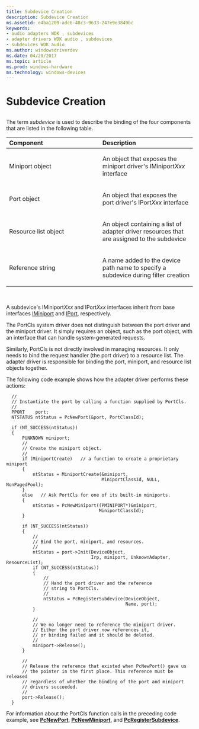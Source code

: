 ```yaml
---
title: Subdevice Creation
description: Subdevice Creation
ms.assetid: e4ba1209-adc6-48c3-9633-247e9e3849bc
keywords:
- audio adapters WDK , subdevices
- adapter drivers WDK audio , subdevices
- subdevices WDK audio
ms.author: windowsdriverdev
ms.date: 04/20/2017
ms.topic: article
ms.prod: windows-hardware
ms.technology: windows-devices
---
```


# Subdevice Creation


## <span id="subdevice_creation"></span><span id="SUBDEVICE_CREATION"></span>


The term *subdevice* is used to describe the binding of the four components that are listed in the following table.

<table>
<colgroup>
<col width="50%" />
<col width="50%" />
</colgroup>
<thead>
<tr class="header">
<th align="left">Component</th>
<th align="left">Description</th>
</tr>
</thead>
<tbody>
<tr class="odd">
<td align="left"><p>Miniport object</p></td>
<td align="left"><p>An object that exposes the miniport driver's IMiniport<em>Xxx</em> interface</p></td>
</tr>
<tr class="even">
<td align="left"><p>Port object</p></td>
<td align="left"><p>An object that exposes the port driver's IPort<em>Xxx</em> interface</p></td>
</tr>
<tr class="odd">
<td align="left"><p>Resource list object</p></td>
<td align="left"><p>An object containing a list of adapter driver resources that are assigned to the subdevice</p></td>
</tr>
<tr class="even">
<td align="left"><p>Reference string</p></td>
<td align="left"><p>A name added to the device path name to specify a subdevice during filter creation</p></td>
</tr>
</tbody>
</table>

 

A subdevice's IMiniport*Xxx* and IPort*Xxx* interfaces inherit from base interfaces [IMiniport](https://msdn.microsoft.com/library/windows/hardware/ff536698) and [IPort](https://msdn.microsoft.com/library/windows/hardware/ff536842), respectively.

The PortCls system driver does not distinguish between the port driver and the miniport driver. It simply requires an object, such as the port object, with an interface that can handle system-generated requests.

Similarly, PortCls is not directly involved in managing resources. It only needs to bind the request handler (the port driver) to a resource list. The adapter driver is responsible for binding the port, miniport, and resource list objects together.

The following code example shows how the adapter driver performs these actions:

```
  //
  // Instantiate the port by calling a function supplied by PortCls.
  //
  PPORT    port;
  NTSTATUS ntStatus = PcNewPort(&port, PortClassId);

  if (NT_SUCCESS(ntStatus))
  {
      PUNKNOWN miniport;
      //
      // Create the miniport object.
      //
      if (MiniportCreate)   // a function to create a proprietary miniport
      {
          ntStatus = MiniportCreate(&miniport,
                                    MiniportClassId, NULL, NonPagedPool);
      }
      else   // Ask PortCls for one of its built-in miniports.
      {
          ntStatus = PcNewMiniport((PMINIPORT*)&miniport,
                                   MiniportClassId);
      }

      if (NT_SUCCESS(ntStatus))
      {
          //
          // Bind the port, miniport, and resources.
          //
          ntStatus = port->Init(DeviceObject,
                                Irp, miniport, UnknownAdapter, ResourceList);
          if (NT_SUCCESS(ntStatus))
          {
              //
              // Hand the port driver and the reference
              // string to PortCls.
              //
              ntStatus = PcRegisterSubdevice(DeviceObject,
                                             Name, port);
          }

          //
          // We no longer need to reference the miniport driver.
          // Either the port driver now references it,
          // or binding failed and it should be deleted.
          //
          miniport->Release();
      }

      //
      // Release the reference that existed when PcNewPort() gave us
      // the pointer in the first place. This reference must be released
      // regardless of whether the binding of the port and miniport
      // drivers succeeded.
      //
      port->Release();
  }
```

For information about the PortCls function calls in the preceding code example, see [**PcNewPort**](https://msdn.microsoft.com/library/windows/hardware/ff537715), [**PcNewMiniport**](https://msdn.microsoft.com/library/windows/hardware/ff537714), and [**PcRegisterSubdevice**](https://msdn.microsoft.com/library/windows/hardware/ff537731).

 

 




